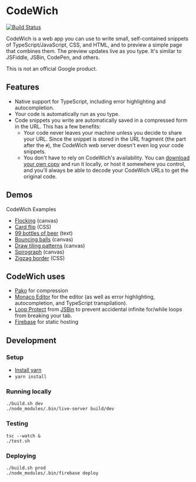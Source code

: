 # CodeWich

[![Build Status]](https://travis-ci.org/calebegg/codewich)

[Build Status]: https://travis-ci.org/calebegg/codewich.svg?branch=master

CodeWich is a web app you can use to write small, self-contained snippets of
TypeScript/JavaScript, CSS, and HTML, and to preview a simple page that combines
them. The preview updates live as you type. It's similar to JSFiddle, JSBin,
CodePen, and others.

This is not an official Google product.

## Features

 *  Native support for TypeScript, including error highlighting and
    autocompletion.
 *  Your code is automatically run as you type.
 *  Code snippets you write are automatically saved in a compressed form in the
    URL. This has a few benefits:
     *  Your code never leaves your machine unless you decide to share your URL.
        Since the snippet is stored in the URL fragment (the part after the
        `#`), the CodeWich web server doesn't even log your code snippets.
     *  You don't have to rely on CodeWich's availability. You can [download
        your own copy] and run it locally, or host it somewhere you control, and
        you'll always be able to decode your CodeWich URLs to get the original
        code.

[download your own copy]: https://github.com/calebegg/codewich/releases/latest

## Demos

CodeWich Examples

 *  [Flocking] (canvas)
 *  [Card flip] (CSS)
 *  [99 bottles of beer] (text)
 *  [Bouncing balls] (canvas)
 *  [Draw tiling patterns] (canvas)
 *  [Spirograph] (canvas)
 *  [Zigzag border] (CSS)

## CodeWich uses

 *  [Pako] for compression
 *  [Monaco Editor] for the editor (as well as error highlighting,
    autocompletion, and TypeScript transpilation).
 *  [Loop Protect] from [JSBin] to prevent accidental infinite for/while loops
    from breaking your tab.
 *  [Firebase] for static hosting

[Pako]: https://github.com/nodeca/pako
[Monaco Editor]: https://github.com/Microsoft/monaco-editor
[Loop Protect]: https://github.com/jsbin/loop-protect
[JSBin]: https://jsbin.com/
[Firebase]: https://firebase.google.com/docs/hosting/

## Development

### Setup

 *  [Install yarn]
 *  `yarn install`

 [Install yarn]: https://yarnpkg.com/lang/en/docs/install/

### Running locally

    ./build.sh dev
    ./node_modules/.bin/live-server build/dev

### Testing

    tsc --watch &
    ./test.sh

### Deploying

    ./build.sh prod
    ./node_modules/.bin/firebase deploy


[Bouncing balls]: https://codewich.com/#v1,,,bVJtT4MwEPbzfsWJmrV7QdhLMmXsg4uJSzQx6g9YRzsgMkhYNyHb_rtXygTUBsrd8dxzT.8aCQkeuEB44u02IpamL.RjJJT5kC84aXss3rNtmwLbwtPHy_O88EsIbUFtqdx5EkuRSdIe8Da9dFqtCCtkWMHqQa4_vHR56Qc7gcad09oKucDsdM8iQii4MzgU_OEaSAFCFC1jannmOoyid5lHisBI_RUjY7sH59ccUcP5hX4TniRYFJ.xpTdaYbQUqwooqS9MBmbKYp5sUFUHRpYFXUysUPk_qMEfFP.PzLagD.MaSHH1Rzpw.jl.BjMYjS04HlHSFGmppuvzzPkB5RpUb5Gmw70D5qQuuOviv4a2jtuAYCu63cptziAVcpfGdZHNWSyDbcTI9UFlqIadejCxbnpo4WbTpVPmrIQfxq_YEkLPIZZ6JMO7okZTjKno2OtCtbQEZYX68uCNo_DCM22npklRY30b53yxShChu7Ni3qefJruY38PVcDhE0MVUX3YIuWto04CvkMvANfCeGBCI0A.kdmbTWw2ZfQM
[Draw tiling patterns]: https://codewich.com/#v1,,,jZJRT4MwEMd95lOcS0zBTawkexljPhgfTDRZ3Is.snIbjYVG1m0uC9_dK2XITEy8kHJcf727_xWFBkRa7tINJJBpsS2wNOHnFqvDAhUKoyufOYAFl7GnLE.oC4VrNA.6NPhlfBZlDeGtdAW.5Sq9J5LHjTOFceMMhwEcPSDrOKGV46zTcOT8cNbkCnyb5QoiSJIGJLdPWBPhSir1Sl038DXccT5q4NY9LUHcnas9t9ae12pKs.xxR1N4lhuDJZL.Qm83WOgdshEgJDMq.0vkTfRPlRb8W6YTsDAHRWWc4qGV2cr27ckucA9sqVLxwWACbJ9LgyzuZVriWpbz1OR.0A.nlfAxFEqSwjebh3NK2RvXafO92zwb4AjoeaG04fyJotFZctv9qRyN1L68Oogvljo7wBGKtKKeJvaq64tp.9vtZWbyZDDmfAA5ynVu3MdseuuI2Tc
[99 bottles of beer]: https://codewich.com/#v1,,,lY5BDoIwFERZc4pZmBQSMbJEKN7AlQeg6Cc2lpa0JSwId7eYGKOJC2czk_z8N9MZi0SRhwRHUZTBa.yDZVmKOUbQ1VzGnrTfTVZ6UjppqqF.XlZtZrmgNd4rChGcc.Q4gjEcwBxbYDq0RBZGw98Ik1Cqau3_gI.ns7hTIFIYN.ktBuEcpIewZtTXb_ybeTLojaUVLZEhfxW7XyubtIyXKHoA
[Card flip]: https://codewich.com/#v1,,,tVNdb4IwFPXZX9GQLNFEHB8zcfjxQ_ZW6BVurNymrahZ9t9XQJ2g2XxZCSW5nHN67rkwEFhNNxJVxrVgn0PmliKDFqlMmAbJLVawaOo7rnN01TAI1LEtCTRK8lPCsJRYgp9KyraL4ddw2NFdO2B1Vi8A88J2VA4obNGpWM3LiwkuJZtGM8OAG_Cx9GlvW5QCbRRktUOfNLbmZsFLs90IbUjvfGNPEhKmNBjQjhCLFpHS0TcFF3RIWMBCdWSxu3We8lEwaa5pGI0nDfZ2tdioj43exmddnm03PAO_QoMpSrQupgKFgPInIE2lPedydZrc9jWK61DGV0atejcmnhqSe3sekyXlOln8LdpvSZPlFmLhemHhhLndD.eBgHx8N9GkoAp0Z669HN_rIOf9dOLgcZIzBwzvs4x.P_n5_PpnNmD3bcPHKHwyi2eiuB3P__kJen4Gy3oKmeTGrLyLLW_dSHRe1Wl5rPkRVl5tNde0L0XCBIkcdCr3sPDWy1fHuWfX.IdkSztu6YfYPr4B
[Flocking]: https://codewich.com/#v1,,,lVZLb5tAEM7Zv2KaHgyxswEkV0mwfeklOVSKmko5IA4bWNuoGBy8dkCR_3tndsE8bBoliZxl5pvXNzNrYiEh4Mmeb2EGYRrs1iKR7G0nsuJZxCKQaWYMNWBofnMHMeERqkVsKeTPNJEil8bQCRUiSJOthJca8x6FclXJH2r5SkTLlXQHgwgdZAseCHjimYyCWMDHAPAnv4dkt34Vmasei_Zj2FGHDf1hUMbbqxKoOM8HLNLTiHGJ9D38rXLblNFrdJUPYQaLNAOD6s_Sd0RYrjpMwdGn0cgs0y5jss1uuzI839TpHc2DNNbmdNDmeKrNGy489Ot7qPUppV9crljGkzBdGyZcAZvANTBnMoY.ja9DH4iPY_xIR48wtm1ZdKpjHynQyX8gxV3fL2NqRFf6MFb9sMaqDdbB1D1gW5mlf8WzLLCpMxh.v729HSKXWyEfqet7HhtoP5uX8QOGwXn2G8s30Bf.YbgHdDZQakqf75e_.DKJ5C4klyVTR.bYmm8M1aE5dYVlItwFwjC8HPP2x.DlDh4cXwX1chiBEuB_Epq1n68ZtuNzwnC4weaqDyqgNQOfjdCXB6ZiR9NR81JPkNvCarVn.XA9a1GKorNI.xRp9_q8mgG7u.vzc05Lua8rz89vO470H6tQLq_AQa4bXlDQ9hEtwDjxMQe7y1M712aQm5Mc3D5Lu2Fpf255aD0F7FUso.QJl8gwT4nI6ZLEXuNa6Rka4aaewgqE0fzgTvbBArZO9.JPatAQm11dHCVKV_NKRKMTPdcNrlF2Yq1Xu5n_obxt2rO.gXRRXyzNZvTQQEYflPABC9y4DTjPAlXJGGx1Oahb6OkR83PMJm4RxXHXo94iZbGIU_xay4m0SQelF7OBKrqok8Ui0kaYKAtzunot.39Yu8IWXayyH51ZXN0U5rSgxXmofQaa64WzOvZK2JTlVRVNYVGlWwtpzQg9BcuszCaW1QUUFaDoAeS4myjWPq57fBwhRQuC32g4Az9M9.I1xVo.cPsynKR7uiUPF9PyjUa9ecwu0eoS9NuGfphPbzRi_g8
[Spirograph]: https://codewich.com/#v1,,,VVJNb4JAEO2ZXzH9kqUaXLXUVsRLTz00MbFJr0UYhXTdbZehhTT.9y4uGOVAmPfmzcx7QSBBEsufuIAIUpWUO5Tkf5eo6xUKTEhp5toG17sMHUc0AtNrMX.L9KwkYUXMHaeHlsQnHctCxIRsHPABmJdnlJtSJpQrCRvJKEOKZyDL3Rq1B38OmEcjlVqCPw2gD68xZX6iCtsKdzDyeeDBEO5DZ2_PqMwZshQiPFT1sXI2SgNrMKuNgIft5xzG3Mw6DF..mK.xWeXzUcf3oyM3hIf77rLEF7nE9zylzEybhCfgc_xlIFerUqZuixek1SeuqBZouI.sEOzmzy4YnuweTZ_2A3jktwOY8lvvoxu7xm0ul6aNeRbKN8AquIysQej1jNmu8oxgp37wTbFqAHWraMxrs7uL2musBtySTW66S.EYcausT8kil2ektXy.qrPbHLu_WKu0bkNbx8nn9pDLDK4nk0lDz9t_7beJMroKOL.CDPNtRrZYzIe2Y_EP
[Zigzag border]: https://codewich.com/#v1,,,XVFNc9MwEO3Zv2LHPYgO_lDLGFIlNjDAwKkH_oFir2UNsuWxNnUC0_.OXNuQZC.afbur9_btzSfd9nYgCBui3ok0rW1HLlHWKoOy1y4pbZuWzn2sZavNKf8pDY7yJB44D7dBsLfVCf4E4KOVg9KdAL4NXoLAYUnadkutQa0aEvCQ8f64fYUmonhccc7P0JlKwMIVwQ80z0i6lPCEB4zAyc7FDgddn005_RsFfMhWAsIjxdJo5TWV2BEOM250h_GVoP.CE7L9Irq0xg4Cbr99.fp.8zgP72X5Sw320FUCXoE1DoN5E1aSpNCtVJi6Z_X22JrtgepNtPMZ.KxzOZuM9j6P45iM7xI7qNQvz6d.BqOuqMnZPedssWxKWLHrJTVQa2NytshhUOWs5dE9B5PxKPZvNmUM0mI3_VaEdxcCB.xRUnyEvSWyLdxy_nnzmF3svpQu11_7rtf_58vLzW69dmmkc3noPQwLfzRjE69lrhXBddfMFhbfra32Jzxr_Qs
